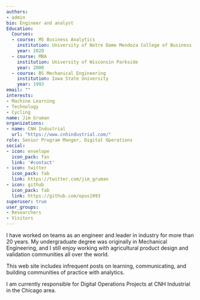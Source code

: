 ```yaml
---
authors:
- admin
bio: Engineer and analyst
Education:
  Courses:
  - course: MS Business Analytics
    institution: University of Notre Dame Mendoza College of Business
    year: 2020
  - course: MBA
    institution: University of Wisconsin Parkside
    year: 2000
  - course: BS Mechanical Engineering
    institution: Iowa State University
    year: 1993
email: ""
interests:
- Machine Learning
- Technology
- Cycling
name: Jim Gruman
organizations:
- name: CNH Industrial
  url: "https://www.cnhindustrial.com/"
role: Senior Program Manger, Digital Operations
social:
- icon: envelope
  icon_pack: fas
  link: '#contact'
- icon: twitter
  icon_pack: fab
  link: https://twitter.com/jim_gruman
- icon: github
  icon_pack: fab
  link: https://github.com/opus1993
superuser: true
user_groups:
- Researchers
- Visitors
---
```


I have worked on teams as an engineer and leader in industry for more than 20 years. My undergraduate degree was originally in Mechanical Engineering, and I still enjoy working with agricultural product design and validation communities all over the world. 

This web site includes infrequent posts on learning, communicating, and building communities of practice with analytics.

I am currently responsible for Digital Operations Projects at CNH Industrial in the Chicago area.

